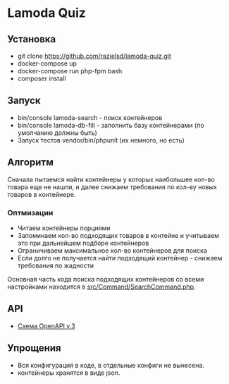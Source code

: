 # Lamoda Quiz
## Установка
 * git clone https://github.com/razielsd/lamoda-quiz.git
 * docker-compose up
 * docker-compose run php-fpm  bash
 * composer install
 
## Запуск
 * bin/console lamoda-search - поиск контейнеров
 * bin/console lamoda-db-fill - заполнить базу контейнерами (по умолчанию должны быть)
 * Запуск тестов vendor/bin/phpunit (их немного, но есть)
  
 
 ## Алгоритм

Сначала пытаемся найти контейнеры у которых наибольшее кол-во товара еще не нашли, и далее снижаем требования по кол-ву новых товаров в контейнере.
### Оптмизации
 * Читаем контейнеры порциями
 * Запоминаем кол-во подходящих товаров в контейне и учитываем это при дальнейшем подборе контейнеров
 * Ограничиваем максимальное кол-во контейнеров для поиска
 * Если долго не получается найти подходящий контейнер - снижаем требования по жадности
 
Основная часть кода поиска подходящих контейнеров со всеми настройками находится в [src/Command/SearchCommand.php](src/Command/SearchCommand.php).

## API
* [Схема OpenAPI v.3](docs/openapi.json)

## Упрощения
 * Вся конфигурация в коде, в отдельные конфиги не вынесена.
 * контейнеры хранятся в виде json.

